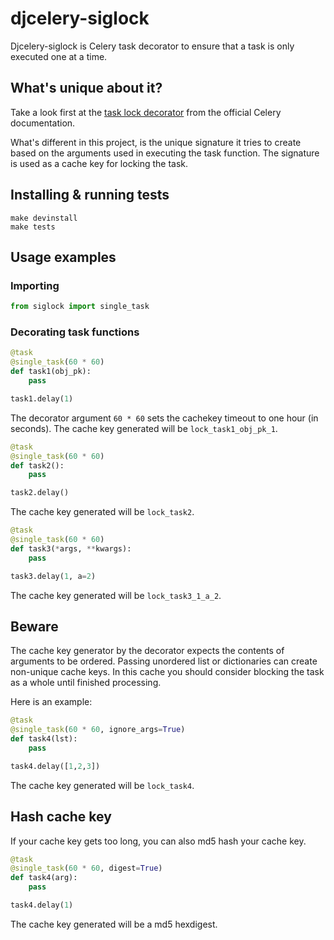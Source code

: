 # djcelery-siglock

Djcelery-siglock is Celery task decorator to ensure that a task is only executed one at a time.

## What's unique about it?

Take a look first at the
[task lock decorator](http://docs.celeryproject.org/en/latest/tutorials/task-cookbook.html#ensuring-a-task-is-only-executed-one-at-a-time)
from the official Celery documentation.

What's different in this project, is the unique signature it tries to create based on the arguments used in executing the task function.
The signature is used as a cache key for locking the task.


## Installing & running tests

    make devinstall
    make tests


## Usage examples

### Importing

```python
from siglock import single_task
```

### Decorating task functions

```python
@task
@single_task(60 * 60)
def task1(obj_pk):
    pass

task1.delay(1)
```

The decorator argument `60 * 60` sets the cachekey timeout to one hour (in seconds).
The cache key generated will be `lock_task1_obj_pk_1`.

```python
@task
@single_task(60 * 60)
def task2():
    pass

task2.delay()
```
The cache key generated will be `lock_task2`.


```python
@task
@single_task(60 * 60)
def task3(*args, **kwargs):
    pass

task3.delay(1, a=2)
```
The cache key generated will be `lock_task3_1_a_2`.


## Beware

The cache key generator by the decorator expects the contents of arguments to be ordered.
Passing unordered list or dictionaries can create non-unique cache keys.
In this cache you should consider blocking the task as a whole until finished processing.

Here is an example:

```python
@task
@single_task(60 * 60, ignore_args=True)
def task4(lst):
    pass

task4.delay([1,2,3])
```
The cache key generated will be `lock_task4`.


## Hash cache key

If your cache key gets too long, you can also md5 hash your cache key.

```python
@task
@single_task(60 * 60, digest=True)
def task4(arg):
    pass

task4.delay(1)
```

The cache key generated will be a md5 hexdigest.
